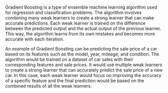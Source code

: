 Gradient Boosting is a type of ensemble machine learning algorithm used for regression and classification problems. The algorithm involves combining many weak learners to create a strong learner that can make accurate predictions. Each weak learner is trained on the difference between the predicted output and the actual output of the previous learner. This way, the algorithm learns from its own mistakes and becomes more accurate with each iteration.

An example of Gradient Boosting can be predicting the sale price of a car based on its features such as the model, year, mileage, and condition. The algorithm would be trained on a dataset of car sales with their corresponding features and sale prices. It would use multiple weak learners to create a strong learner that can accurately predict the sale price of a new car. In this case, each weak learner would focus on improving the accuracy of a specific feature and the final prediction would be based on the combined results of all the weak learners.